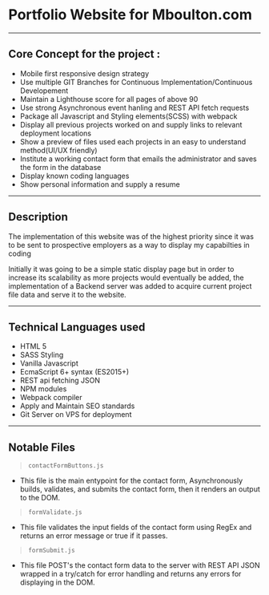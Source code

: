 

# Portfolio Website for Mboulton.com

---

## Core Concept for the project :

- Mobile first responsive design strategy
- Use multiple GIT Branches for Continuous Implementation/Continuous Developement
- Maintain a Lighthouse score for all pages of above 90
- Use strong Asynchronous event hanling and REST API fetch requests
- Package all Javascript and Styling elements(SCSS) with webpack
- Display all previous projects worked on and supply links to relevant deployment locations
- Show a preview of files used each projects in an easy to understand method(UI/UX friendly)
- Institute a working contact form that emails the administrator and saves the form in the database
- Display known coding languages
- Show personal information and supply a resume

---

## Description

The implementation of this website was of the highest priority since it was to be sent to prospective employers as a way to display my capabilties in coding


Initially it was going to be a simple static display page but in order to increase its scalability as more projects would eventually be added, the implementation of a Backend server was added to acquire current project file data and serve it to the website.

---

## Technical Languages used

- HTML 5
- SASS Styling
- Vanilla Javascript
- EcmaScript 6+ syntax (ES2015+)
- REST api fetching JSON
- NPM modules
- Webpack compiler
- Apply and Maintain SEO standards
- Git Server on VPS for deployment

---

## Notable Files

> `contactFormButtons.js`

- This file is the main entypoint for the contact form, Asynchronously builds, validates, and submits the contact form, then it renders an output to the DOM.


> `formValidate.js`

- This file validates the input fields of the contact form using RegEx and returns an error message or true if it passes.


> `formSubmit.js`

- This file POST's the contact form data to the server with REST API JSON wrapped in a try/catch for error handling and returns any errors for displaying in the DOM.


